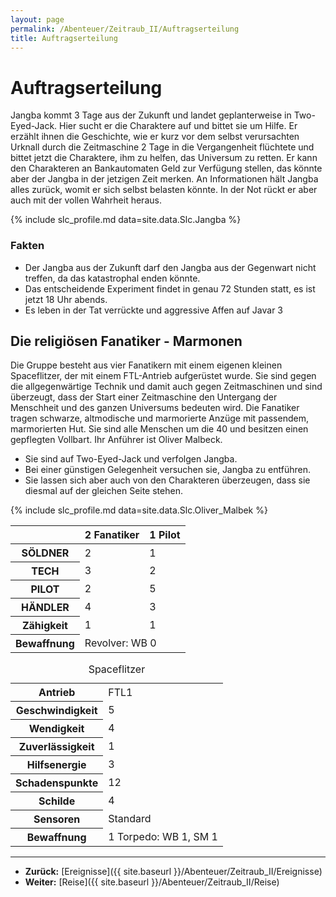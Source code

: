 ```yaml
---
layout: page
permalink: /Abenteuer/Zeitraub_II/Auftragserteilung
title: Auftragserteilung
---
```


# Auftragserteilung

Jangba kommt 3 Tage aus der Zukunft und landet geplanterweise in Two-Eyed-Jack. Hier sucht er die Charaktere auf und bittet sie um Hilfe. Er erzählt ihnen die Geschichte, wie er kurz vor dem selbst verursachten Urknall durch die Zeitmaschine 2 Tage in die Vergangenheit flüchtete und bittet jetzt die Charaktere, ihm zu helfen, das Universum zu retten. Er kann den Charakteren an Bankautomaten Geld zur Verfügung stellen, das könnte aber der Jangba in der jetzigen Zeit merken. An Informationen hält Jangba alles zurück, womit er sich selbst belasten könnte. In der Not rückt er aber auch mit der vollen Wahrheit heraus.

{% include slc_profile.md data=site.data.Slc.Jangba %}

### Fakten

- Der Jangba aus der Zukunft darf den Jangba aus der Gegenwart nicht treffen, da das katastrophal enden könnte.
- Das entscheidende Experiment findet in genau 72 Stunden statt, es ist jetzt 18 Uhr abends.
- Es leben in der Tat verrückte und aggressive Affen auf Javar 3

## Die religiösen Fanatiker - Marmonen

Die Gruppe besteht aus vier Fanatikern mit einem eigenen kleinen Spaceflitzer, der mit einem FTL-Antrieb aufgerüstet wurde. Sie sind gegen die allgegenwärtige Technik und damit auch gegen Zeitmaschinen und sind überzeugt, dass der Start einer Zeitmaschine den Untergang der Menschheit und des ganzen Universums bedeuten wird. Die Fanatiker tragen schwarze, altmodische und marmorierte Anzüge mit passendem, marmorierten Hut. Sie sind alle Menschen um die 40 und besitzen einen gepflegten Vollbart. Ihr Anführer ist Oliver Malbeck.

- Sie sind auf Two-Eyed-Jack und verfolgen Jangba.
- Bei einer günstigen Gelegenheit versuchen sie, Jangba zu entführen.
- Sie lassen sich aber auch von den Charakteren überzeugen, dass sie diesmal auf der gleichen Seite stehen.

{% include slc_profile.md data=site.data.Slc.Oliver_Malbek %}

<table>
<thead>
<tr><th> </th><th>2 Fanatiker</th><th>1 Pilot</th></tr>
</thead>
<tbody>
<tr><th>SÖLDNER</th><td>2</td><td>1</td></tr>
<tr><th>TECH</th><td>3</td><td>2</td></tr>
<tr><th>PILOT</th><td>2</td><td>5</td></tr>
<tr><th>HÄNDLER</th><td>4</td><td>3</td></tr>
<tr><th>Zähigkeit</th><td>1</td><td>1</td></tr>
<tr><th>Bewaffnung</th><td colspan="2">Revolver: WB 0</td></tr>
</tbody>
</table>

<table>
<caption>Spaceflitzer</caption>
<tbody>
<tr><th>Antrieb</th><td>FTL1</td></tr>
<tr><th>Geschwindigkeit</th><td>5</td></tr>
<tr><th>Wendigkeit</th><td>4</td></tr>
<tr><th>Zuverlässigkeit</th><td>1</td></tr>
<tr><th>Hilfsenergie</th><td>3</td></tr>
<tr><th>Schadenspunkte</th><td>12</td></tr>
<tr><th>Schilde</th><td>4</td></tr>
<tr><th>Sensoren</th><td>Standard</td></tr>
<tr><th>Bewaffnung</th><td>1 Torpedo: WB 1, SM 1</td></tr>
</tbody>
</table>

***

- **Zurück:** [Ereignisse]({{ site.baseurl }}/Abenteuer/Zeitraub_II/Ereignisse)
- **Weiter:** [Reise]({{ site.baseurl }}/Abenteuer/Zeitraub_II/Reise)

